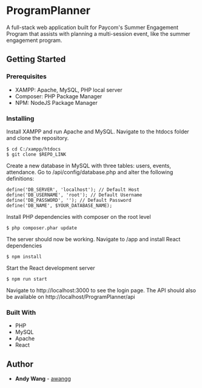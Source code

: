 # ProgramPlanner

A full-stack web application built for Paycom's Summer Engagement Program that assists with planning a multi-session event, like the summer engagement program.

## Getting Started

### Prerequisites

- XAMPP: Apache, MySQL, PHP local server
- Composer: PHP Package Manager
- NPM: NodeJS Package Manager

### Installing

Install XAMPP and run Apache and MySQL. Navigate to the htdocs folder and clone the repository.
```
$ cd C:/xampp/htdocs
$ git clone $REPO_LINK
```
Create a new database in MySQL with three tables: users, events, attendance. Go to /api/config/database.php and alter the following definitions:
```
define('DB_SERVER', 'localhost'); // Default Host
define('DB_USERNAME', 'root'); // Default Username
define('DB_PASSWORD', ''); // Default Password
define('DB_NAME', $YOUR_DATABASE_NAME);
```
Install PHP dependencies with composer on the root level
```
$ php composer.phar update
```
The server should now be working. Navigate to /app and install React dependencies
```
$ npm install
```
Start the React development server
```
$ npm run start
```
Navigate to http://localhost:3000 to see the login page. The API should also be available on http://localhost/ProgramPlanner/api

### Built With

* PHP
* MySQL
* Apache
* React

## Author

* **Andy Wang** - [awangg](https://github.com/awangg)
